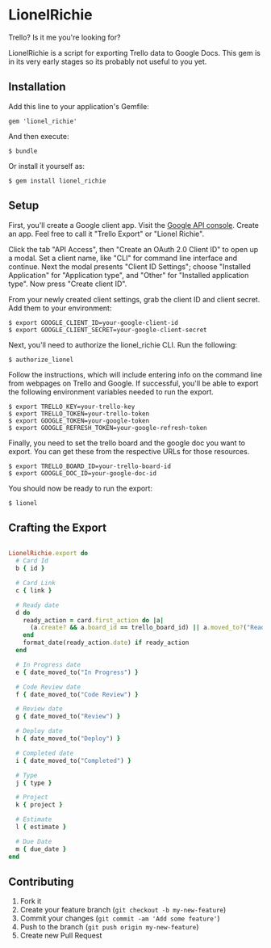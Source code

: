 # LionelRichie

Trello? Is it me you're looking for?

LionelRichie is a script for exporting Trello data to Google Docs. This gem is in its very early stages so its probably not useful to you yet.

## Installation

Add this line to your application's Gemfile:

    gem 'lionel_richie'

And then execute:

    $ bundle

Or install it yourself as:

    $ gem install lionel_richie

## Setup

First, you'll create a Google client app. Visit the [Google API console](https://code.google.com/apis/console). Create an app. Feel free to call it "Trello Export" or "Lionel Richie".

Click the tab "API Access", then "Create an OAuth 2.0 Client ID" to open up a modal. Set a client name, like "CLI" for command line interface and continue. Next the modal presents "Client ID Settings"; choose "Installed Application" for "Application type", and "Other" for "Installed application type". Now press "Create client ID".

From your newly created client settings, grab the client ID and client secret. Add them to your environment:

    $ export GOOGLE_CLIENT_ID=your-google-client-id
    $ export GOOGLE_CLIENT_SECRET=your-google-client-secret

Next, you'll need to authorize the lionel_richie CLI. Run the following:

    $ authorize_lionel

Follow the instructions, which will include entering info on the command line from webpages on Trello and Google. If successful, you'll be able to export the following environment variables needed to run the export.

    $ export TRELLO_KEY=your-trello-key
    $ export TRELLO_TOKEN=your-trello-token
    $ export GOOGLE_TOKEN=your-google-token
    $ export GOOGLE_REFRESH_TOKEN=your-google-refresh-token

Finally, you need to set the trello board and the google doc you want to export. You can get these from the respective URLs for those resources.

    $ export TRELLO_BOARD_ID=your-trello-board-id
    $ export GOOGLE_DOC_ID=your-google-doc-id

You should now be ready to run the export:

    $ lionel

## Crafting the Export

```ruby

LionelRichie.export do
  # Card Id
  b { id }

  # Card Link
  c { link }

  # Ready date
  d do
    ready_action = card.first_action do |a|
      (a.create? && a.board_id == trello_board_id) || a.moved_to?("Ready")
    end
    format_date(ready_action.date) if ready_action
  end

  # In Progress date
  e { date_moved_to("In Progress") }

  # Code Review date
  f { date_moved_to("Code Review") }

  # Review date
  g { date_moved_to("Review") }

  # Deploy date
  h { date_moved_to("Deploy") }

  # Completed date
  i { date_moved_to("Completed") }

  # Type
  j { type }

  # Project
  k { project }

  # Estimate
  l { estimate }

  # Due Date
  m { due_date }
end
```


## Contributing

1. Fork it
2. Create your feature branch (`git checkout -b my-new-feature`)
3. Commit your changes (`git commit -am 'Add some feature'`)
4. Push to the branch (`git push origin my-new-feature`)
5. Create new Pull Request
